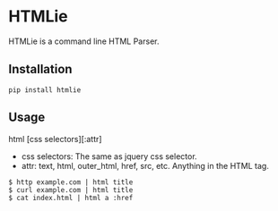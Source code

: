 # HTMLie

HTMLie is a command line HTML Parser.

## Installation

`pip install htmlie`

## Usage

html [css selectors][:attr]

- css selectors: The same as jquery css selector.
- attr: text, html, outer_html, href, src, etc. Anything in the HTML tag.

```
$ http example.com | html title
$ curl example.com | html title
$ cat index.html | html a :href
```

